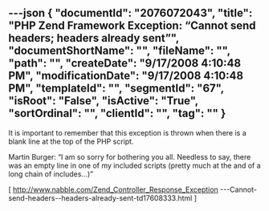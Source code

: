 ---json
{
  "documentId": "2076072043",
  "title": "PHP Zend Framework Exception: “Cannot send headers; headers already sent”",
  "documentShortName": "",
  "fileName": "",
  "path": "",
  "createDate": "9/17/2008 4:10:48 PM",
  "modificationDate": "9/17/2008 4:10:48 PM",
  "templateId": "",
  "segmentId": "67",
  "isRoot": "False",
  "isActive": "True",
  "sortOrdinal": "",
  "clientId": "",
  "tag": ""
}
---

It is important to remember that this exception is thrown when there is a blank line at the top of the PHP script.

Martin Burger: “I am so sorry for bothering you all. Needless to say, there was an empty line in one of my included scripts (pretty much at the and of a long chain of includes...)”

[
    http://www.nabble.com/Zend_Controller_Response_Exception
        ---Cannot-send-headers--headers-already-sent-td17608333.html
]
